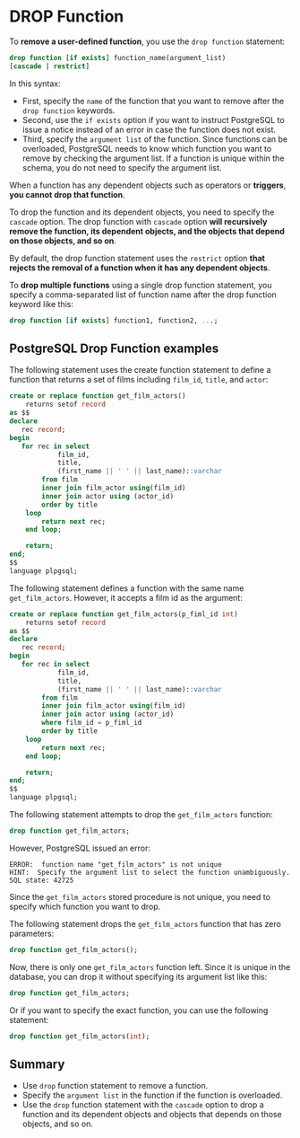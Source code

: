 # DROP Function

To **remove a user-defined function**, you use the `drop function` statement:

```SQL
drop function [if exists] function_name(argument_list)
[cascade | restrict]
```

In this syntax:

- First, specify the `name` of the function that you want to remove after the `drop function` keywords.
- Second, use the `if exists` option if you want to instruct PostgreSQL to issue a notice instead of an error in case the function does not exist.
- Third, specify the `argument list` of the function. Since functions can be overloaded, PostgreSQL needs to know which function you want to remove by checking the argument list. If a function is unique within the schema, you do not need to specify the argument list.

When a function has any dependent objects such as operators or **triggers**, **you cannot drop that function**.

To drop the function and its dependent objects, you need to specify the `cascade` option. The drop function with `cascade` option **will recursively remove the function, its dependent objects, and the objects that depend on those objects, and so on**.

By default, the drop function statement uses the `restrict` option **that rejects the removal of a function when it has any dependent objects**.

To **drop multiple functions** using a single drop function statement, you specify a comma-separated list of function name after the drop function keyword like this:

```SQL
drop function [if exists] function1, function2, ...;
```

## PostgreSQL Drop Function examples

The following statement uses the create function statement to define a function that returns a set of films including `film_id`, `title`, and `actor`:

```SQL
create or replace function get_film_actors()
	returns setof record
as $$
declare
   rec record;
begin
   for rec in select
			film_id,
			title,
            (first_name || ' ' || last_name)::varchar
		from film
		inner join film_actor using(film_id)
		inner join actor using (actor_id)
		order by title
	loop
        return next rec;
	end loop;

	return;
end;
$$
language plpgsql;
```

The following statement defines a function with the same name `get_film_actors`. However, it accepts a film id as the argument:

```SQL
create or replace function get_film_actors(p_fiml_id int)
	returns setof record
as $$
declare
   rec record;
begin
   for rec in select
			film_id,
			title,
            (first_name || ' ' || last_name)::varchar
		from film
		inner join film_actor using(film_id)
		inner join actor using (actor_id)
		where film_id = p_fiml_id
		order by title
	loop
        return next rec;
	end loop;

	return;
end;
$$
language plpgsql;
```

The following statement attempts to drop the `get_film_actors` function:

```SQL
drop function get_film_actors;
```

However, PostgreSQL issued an error:

```console
ERROR:  function name "get_film_actors" is not unique
HINT:  Specify the argument list to select the function unambiguously.
SQL state: 42725
```

Since the `get_film_actors` stored procedure is not unique, you need to specify which function you want to drop.

The following statement drops the `get_film_actors` function that has zero parameters:

```SQL
drop function get_film_actors();
```

Now, there is only one `get_film_actors` function left. Since it is unique in the database, you can drop it without specifying its argument list like this:

```SQL
drop function get_film_actors;
```

Or if you want to specify the exact function, you can use the following statement:

```SQL
drop function get_film_actors(int);
```

## Summary

- Use `drop` function statement to remove a function.
- Specify the `argument list` in the function if the function is overloaded.
- Use the `drop` function statement with the `cascade` option to drop a function and its dependent objects and objects that depends on those objects, and so on.

